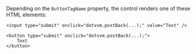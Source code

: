 Depending on the `ButtonTagName` property, the control renders one of these HTML elements:

```DOTHTML
<input type="submit" onclick="dotvvm.postBack(...);" value="Text" />
```

```DOTHTML
<button type="submit" onclick="dotvvm.postBack(...);">
	Text
</button>
```